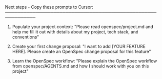 Next steps - Copy these prompts to Cursor:
────────────────────────────────────────────────────────────
1. Populate your project context:
   "Please read openspec/project.md and help me fill it out
    with details about my project, tech stack, and conventions"

2. Create your first change proposal:
   "I want to add [YOUR FEATURE HERE]. Please create an
    OpenSpec change proposal for this feature"

3. Learn the OpenSpec workflow:
   "Please explain the OpenSpec workflow from openspec/AGENTS.md
    and how I should work with you on this project"